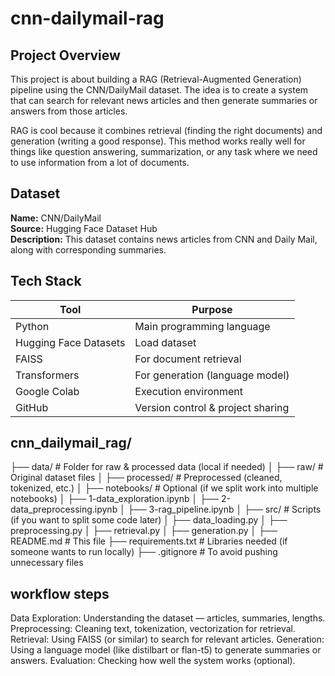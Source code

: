 # cnn-dailymail-rag

## Project Overview
This project is about building a RAG (Retrieval-Augmented Generation) pipeline using the CNN/DailyMail dataset. The idea is to create a system that can search for relevant news articles and then generate summaries or answers from those articles.

RAG is cool because it combines retrieval (finding the right documents) and generation (writing a good response). This method works really well for things like question answering, summarization, or any task where we need to use information from a lot of documents.

## Dataset
**Name:** CNN/DailyMail  
**Source:** Hugging Face Dataset Hub  
**Description:** This dataset contains news articles from CNN and Daily Mail, along with corresponding summaries.

## Tech Stack

| Tool            | Purpose                          |
|------------------|----------------------------------|
| Python          | Main programming language        |
| Hugging Face Datasets | Load dataset           |
| FAISS           | For document retrieval           |
| Transformers    | For generation (language model)  |
| Google Colab    | Execution environment            |
| GitHub          | Version control & project sharing|


## cnn_dailymail_rag/
├── data/              # Folder for raw & processed data (local if needed)
│   ├── raw/            # Original dataset files
│   ├── processed/      # Preprocessed (cleaned, tokenized, etc.)
│
├── notebooks/          # Optional (if we split work into multiple notebooks)
│   ├── 1-data_exploration.ipynb
│   ├── 2-data_preprocessing.ipynb
│   ├── 3-rag_pipeline.ipynb
│
├── src/                 # Scripts (if you want to split some code later)
│   ├── data_loading.py
│   ├── preprocessing.py
│   ├── retrieval.py
│   ├── generation.py
│
├── README.md            # This file
├── requirements.txt     # Libraries needed (if someone wants to run locally)
├── .gitignore           # To avoid pushing unnecessary files

## workflow steps

Data Exploration: Understanding the dataset — articles, summaries, lengths.
Preprocessing: Cleaning text, tokenization, vectorization for retrieval.
Retrieval: Using FAISS (or similar) to search for relevant articles.
Generation: Using a language model (like distilbart or flan-t5) to generate summaries or answers.
Evaluation: Checking how well the system works (optional).


